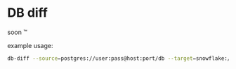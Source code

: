 # DB diff

soon ™


example usage:

```bash
db-diff --source=postgres://user:pass@host:port/db --target=snowflake://user:pass@account/db --table=table
```
